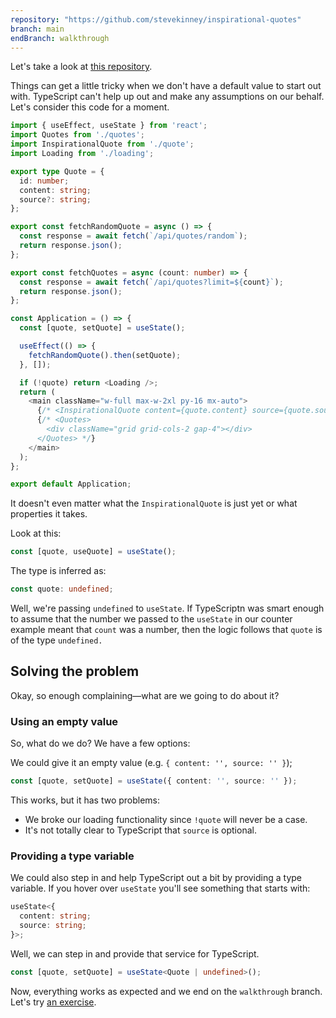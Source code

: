 ```yaml
---
repository: "https://github.com/stevekinney/inspirational-quotes"
branch: main
endBranch: walkthrough
---
```


Let's take a look at [this repository](https://github.com/stevekinney/inspirational-quotes).

Things can get a little tricky when we don't have a default value to start out with. TypeScript can't help up out and make any assumptions on our behalf. Let's consider this code for a moment.

````ts
import { useEffect, useState } from 'react';
import Quotes from './quotes';
import InspirationalQuote from './quote';
import Loading from './loading';

export type Quote = {
  id: number;
  content: string;
  source?: string;
};

export const fetchRandomQuote = async () => {
  const response = await fetch(`/api/quotes/random`);
  return response.json();
};

export const fetchQuotes = async (count: number) => {
  const response = await fetch(`/api/quotes?limit=${count}`);
  return response.json();
};

const Application = () => {
  const [quote, setQuote] = useState();

  useEffect(() => {
    fetchRandomQuote().then(setQuote);
  }, []);

  if (!quote) return <Loading />;
  return (
    <main className="w-full max-w-2xl py-16 mx-auto">
      {/* <InspirationalQuote content={quote.content} source={quote.source} /> */}
      {/* <Quotes>
        <div className="grid grid-cols-2 gap-4"></div>
      </Quotes> */}
    </main>
  );
};

export default Application;
````

It doesn't even matter what the `InspirationalQuote` is just yet or what properties it takes.

Look at this:

````ts
const [quote, useQuote] = useState();
````

The type is inferred as:

````ts
const quote: undefined;
````

Well, we're passing `undefined` to `useState`. If TypeScriptn was smart enough to assume that the number we passed to the `useState` in our counter example meant that `count` was a number, then the logic follows that `quote` is of the type `undefined.`

## Solving the problem

Okay, so enough complaining—what are we going to do about it?

### Using an empty value

So, what do we do? We have a few options:

We could give it an empty value (e.g. `{ content: '', source: '' }`);

````ts
const [quote, setQuote] = useState({ content: '', source: '' });
````

This works, but it has two problems:

* We broke our loading functionality since `!quote` will never be a case.
* It's not totally clear to TypeScript that `source` is optional.

### Providing a type variable

We could also step in and help TypeScript out a bit by providing a type variable. If you hover over `useState` you'll see something that starts with:

````ts
useState<{
  content: string;
  source: string;
}>;
````

Well, we can step in and provide that service for TypeScript.

````ts
const [quote, setQuote] = useState<Quote | undefined>();
````

Now, everything works as expected and we end on the `walkthrough` branch. Let's try [an exercise](State%20and%20events,%20an%20exercise.md).
